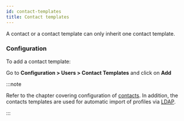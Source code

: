 ```yaml
---
id: contact-templates
title: Contact templates
---
```


A contact or a contact template can only inherit one contact template.

### Configuration

To add a contact template:

Go to **Configuration > Users > Contact Templates** and click on **Add**

:::note

Refer to the chapter covering configuration of [contacts](create-users-manually.md). In addition, the contacts templates are used for automatic import of profiles via [LDAP](../administration/authentication/ldap.md).

:::